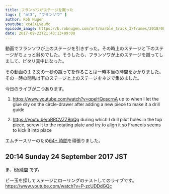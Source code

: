 ```yaml
---
title: フランソワがステージを蹴った
tags: [ "mt3", "フランソワ" ]
author: Rob Nugen
youtube: xc4JXLveuMc
episode_image: https://b.robnugen.com/art/marble_track_3/frames/2018/00010_002_07_X1_0272.jpg
date: 2017-09-23T21:43:13+09:00
---
```


動画でフランソワが上のステージを引きずった。その時上のステージと下のステージがちょっと斜めでした。そうしたら、フランソワが上のステージを蹴ってしまして、ピタリ真中になった。

その動画の１２文の一秒の蹴ってを作ることは一時本当の時間をかかりました。その一時の間私は下のステージと上のステージをネジで集めました。

今日のライブが二つあります。

1. https://www.youtube.com/watch?v=qpeHQqscrnA up to when I let the
   glue dry on the circle-drawer after adding a new piece to make it a
   drill guide

2. https://youtu.be/oRRCVZZBqQg during which I drill pilot holes in
   the top piece, screw it to the rotating plate and try to align it
   so Francois seems to kick it into place


エムチースリーのため[64+ 時間](
http://www.grun1.com/utils/timeCalc.html?t1=4:14:42&c1=June%202017&t2=10:16:10&c2=July%202017&t3=26:12:06&c3=Aug%202017&t4=1:47:01&c4=1%20Sep%202017&t5=2:06:04&c5=6%20Sep%202017&t6=1:40:20&c6=8%20Sep%202017&t7=2:20:11&c7=9%20Sep%202017&t8=56:19&c8=9%20Sep%202017&t9=20:00&c9=9%20Sep%20extra%2020&t10=1:49:24&c10=11%20Sep%202017&t11=2:03:15&c11=12%20Sep%202017&t12=1:03:03&c12=14%20Sep%202017&t13=25:32&c13=18%20Sep%202017&t14=48:09&c14=18%20Sep%202017&t15=2:44:43&c15=22%20Sep%202017&t16=2:00:21&c16=22%20Sep%202017&t17=2:31:01&c17=23%20Sep%202017&t18=1:08:31&c18=23%20Sep%202017&mode=0&fs3=1&ft2=1&f3t1=1&f4t0=1&d=:&o4=1&fps=
)を頑張りました。

## 20:14 Sunday 24 September 2017 JST

ま、[65時間](
http://www.grun1.com/utils/timeCalc.html?t1=4:14:42&c1=June%202017&t2=10:16:10&c2=July%202017&t3=26:12:06&c3=Aug%202017&t4=1:47:01&c4=1%20Sep%202017&t5=2:06:04&c5=6%20Sep%202017&t6=1:40:20&c6=8%20Sep%202017&t7=2:20:11&c7=9%20Sep%202017&t8=56:19&c8=9%20Sep%202017&t9=20:00&c9=9%20Sep%20extra%2020&t10=1:49:24&c10=11%20Sep%202017&t11=2:03:15&c11=12%20Sep%202017&t12=1:03:03&c12=14%20Sep%202017&t13=25:32&c13=18%20Sep%202017&t14=48:09&c14=18%20Sep%202017&t15=2:44:43&c15=22%20Sep%202017&t16=2:00:21&c16=22%20Sep%202017&t17=2:31:01&c17=23%20Sep%202017&t18=1:08:31&c18=23%20Sep%202017&t19=36:19&c19=24%20Sep%202017%20test%20rolling&mode=0&fs3=1&ft2=1&f3t1=1&f4t0=1&d=:&o4=1&fps=
) です。

ビー玉を探してステージにローリングのテストしてのライブです。 https://www.youtube.com/watch?v=P-zcUDDdGQc
